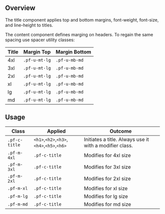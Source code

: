 ## Overview
The title component applies top and bottom margins, font-weight, font-size, and line-height to titles.

The content component defines marging on headers. To regain the same spacing use spacer utility classes:

| Title | Margin Top | Margin Bottom |
| -- | -- | -- |
| 4xl | `.pf-u-mt-lg` | `.pf-u-mb-md` |
| 3xl | `.pf-u-mt-lg` | `.pf-u-mb-md` |
| 2xl | `.pf-u-mt-lg` | `.pf-u-mb-md` |
| xl | `.pf-u-mt-lg` | `.pf-u-mb-md` |
| lg | `.pf-u-mt-lg` | `.pf-u-mb-md` |
| md | `.pf-u-mt-lg` | `.pf-u-mb-md` |

## Usage

| Class | Applied | Outcome |
| -- | -- | -- |
| `.pf-c-title` | `<h1>`,`<h2>`,`<h3>`,`<h4>`,`<h5>`,`<h6>` |  Initiates a title. Always use it with a modifier class. |
| `.pf-m-4xl` | `.pf-c-title` | Modifies for 4xl size |
| `.pf-m-3xl` | `.pf-c-title` | Modifies for 3xl size |
| `.pf-m-2xl` | `.pf-c-title` | Modifies for 2xl size |
| `.pf-m-xl` | `.pf-c-title` | Modifies for xl size |
| `.pf-m-lg` | `.pf-c-title` | Modifies for lg size |
| `.pf-m-md` | `.pf-c-title` | Modifies for md size |
